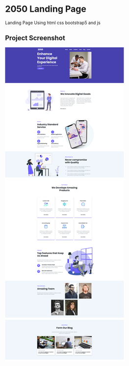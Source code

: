 # 2050 Landing Page
Landing Page Using html css bootstrap5 and js
## Project Screenshot
![](https://github.com/TahaAlothman/2050-Landing-Page/blob/main/screenshot.png)
